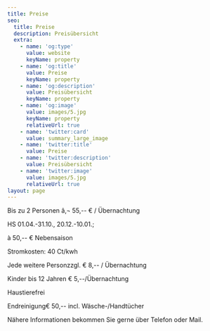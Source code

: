 ```yaml
---
title: Preise
seo:
  title: Preise
  description: Preisübersicht
  extra:
    - name: 'og:type'
      value: website
      keyName: property
    - name: 'og:title'
      value: Preise
      keyName: property
    - name: 'og:description'
      value: Preisübersicht
      keyName: property
    - name: 'og:image'
      value: images/5.jpg
      keyName: property
      relativeUrl: true
    - name: 'twitter:card'
      value: summary_large_image
    - name: 'twitter:title'
      value: Preise
    - name: 'twitter:description'
      value: Preisübersicht
    - name: 'twitter:image'
      value: images/5.jpg
      relativeUrl: true
layout: page
---
```

Bis zu 2 Personen â‚¬ 55,-- € / Übernachtung

HS 01.04.-31.10., 20.12.-10.01.;

à 50,-- € Nebensaison

Stromkosten: 40 Ct/kwh

Jede weitere Personzzgl. € 8,-- / Übernachtung

Kinder bis 12 Jahren € 5,--/Übernachtung

Haustierefrei

Endreinigung€ 50,-- incl. Wäsche-/Handtücher

Nähere Informationen bekommen Sie gerne über Telefon oder Mail.
